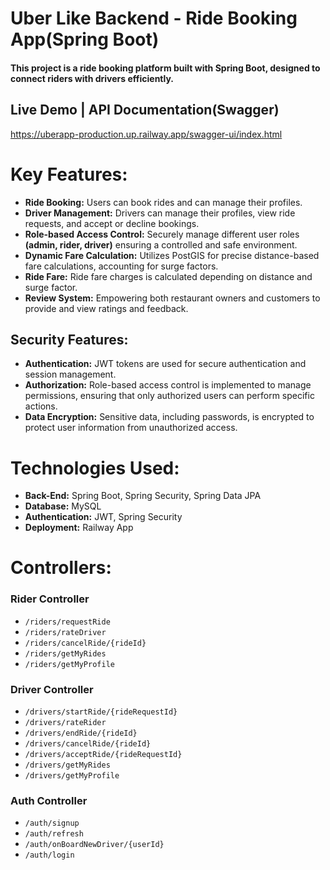 # Uber Like Backend - Ride Booking App(Spring Boot)

#### This project is a ride booking platform built with Spring Boot, designed to connect riders with drivers efficiently.

## Live Demo | API Documentation(Swagger)
https://uberapp-production.up.railway.app/swagger-ui/index.html

# Key Features:

+ **Ride Booking:** Users can book rides and can manage their profiles. 
+ **Driver Management:** Drivers can manage their profiles, view ride requests, and accept or decline bookings.
+ **Role-based Access Control:** Securely manage different user roles **(admin, rider, driver)** ensuring a controlled and safe environment.
+ **Dynamic Fare Calculation:** Utilizes PostGIS for precise distance-based fare calculations, accounting for surge factors.
+ **Ride Fare:** Ride fare charges is calculated depending on distance and surge factor.
+ **Review System:** Empowering both restaurant owners and customers to provide and view ratings and feedback.

## Security Features:
+ **Authentication:** JWT tokens are used for secure authentication and session management.
+ **Authorization:** Role-based access control is implemented to manage permissions, ensuring that only authorized users can perform specific actions.
+ **Data Encryption:** Sensitive data, including passwords, is encrypted to protect user information from unauthorized access.

# Technologies Used:
+ **Back-End:** Spring Boot, Spring Security, Spring Data JPA
+ **Database:** MySQL
+ **Authentication:** JWT, Spring Security
+ **Deployment:** Railway App

# Controllers:
### Rider Controller
- `/riders/requestRide`
- `/riders/rateDriver`
- `/riders/cancelRide/{rideId}`
- `/riders/getMyRides`
- `/riders/getMyProfile`

### Driver Controller
- `/drivers/startRide/{rideRequestId}`
- `/drivers/rateRider`
- `/drivers/endRide/{rideId}`
- `/drivers/cancelRide/{rideId}`
- `/drivers/acceptRide/{rideRequestId}`
- `/drivers/getMyRides`
- `/drivers/getMyProfile`

### Auth Controller
- `/auth/signup`
- `/auth/refresh`
- `/auth/onBoardNewDriver/{userId}`
- `/auth/login`
